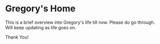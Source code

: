 # Gregory's Home

This is a brief overview into Gregory's life till now. Please do go through.
Will keep updating as life goes on.

Thank You!
